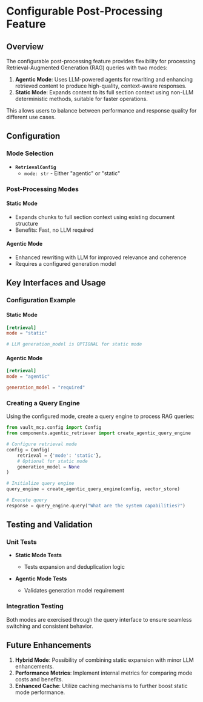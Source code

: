 # Configurable Post-Processing Feature

## Overview

The configurable post-processing feature provides flexibility for processing Retrieval-Augmented Generation (RAG) queries with two modes:

1. **Agentic Mode**: Uses LLM-powered agents for rewriting and enhancing retrieved content to produce high-quality, context-aware responses.
2. **Static Mode**: Expands content to its full section context using non-LLM deterministic methods, suitable for faster operations.

This allows users to balance between performance and response quality for different use cases.

## Configuration

### Mode Selection
- **`RetrievalConfig`**
  - `mode: str` - Either "agentic" or "static"

### Post-Processing Modes

#### Static Mode
- Expands chunks to full section context using existing document structure
- Benefits: Fast, no LLM required

#### Agentic Mode
- Enhanced rewriting with LLM for improved relevance and coherence
- Requires a configured generation model

## Key Interfaces and Usage

### Configuration Example

#### Static Mode
```toml
[retrieval]
mode = "static"

# LLM generation_model is OPTIONAL for static mode
```

#### Agentic Mode
```toml
[retrieval]
mode = "agentic"

generation_model = "required"
```

### Creating a Query Engine
Using the configured mode, create a query engine to process RAG queries:

```python
from vault_mcp.config import Config
from components.agentic_retriever import create_agentic_query_engine

# Configure retrieval mode
config = Config(
    retrieval = {'mode': 'static'},
    # Optional for static mode
    generation_model = None 
)

# Initialize query engine
query_engine = create_agentic_query_engine(config, vector_store)

# Execute query
response = query_engine.query("What are the system capabilities?")
```

## Testing and Validation

### Unit Tests

- **Static Mode Tests**
  - Tests expansion and deduplication logic

- **Agentic Mode Tests**
  - Validates generation model requirement

### Integration Testing

Both modes are exercised through the query interface to ensure seamless switching and consistent behavior.

## Future Enhancements

1. **Hybrid Mode**: Possibility of combining static expansion with minor LLM enhancements.
2. **Performance Metrics**: Implement internal metrics for comparing mode costs and benefits.
3. **Enhanced Cache**: Utilize caching mechanisms to further boost static mode performance.
